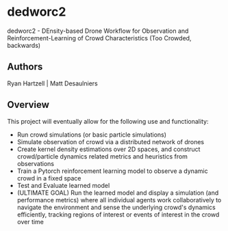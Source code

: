 # dedworc2
dedworc2 - DEnsity-based Drone Workflow for Observation and Reinforcement-Learning of Crowd Characteristics (Too Crowded, backwards)

## Authors
Ryan Hartzell |
Matt Desaulniers

## Overview
This project will eventually allow for the following use and functionality:

* Run crowd simulations (or basic particle simulations)
* Simulate observation of crowd via a distributed network of drones
* Create kernel density estimations over 2D spaces, and construct crowd/particle dynamics related metrics and heuristics from observations
* Train a Pytorch reinforcement learning model to observe a dynamic crowd in a fixed space
* Test and Evaluate learned model
* (ULTIMATE GOAL) Run the learned model and display a simulation (and performance metrics) where all individual agents work collaboratively to navigate the environment and sense the underlying crowd's dynamics efficiently, tracking regions of interest or events of interest in the crowd over time
